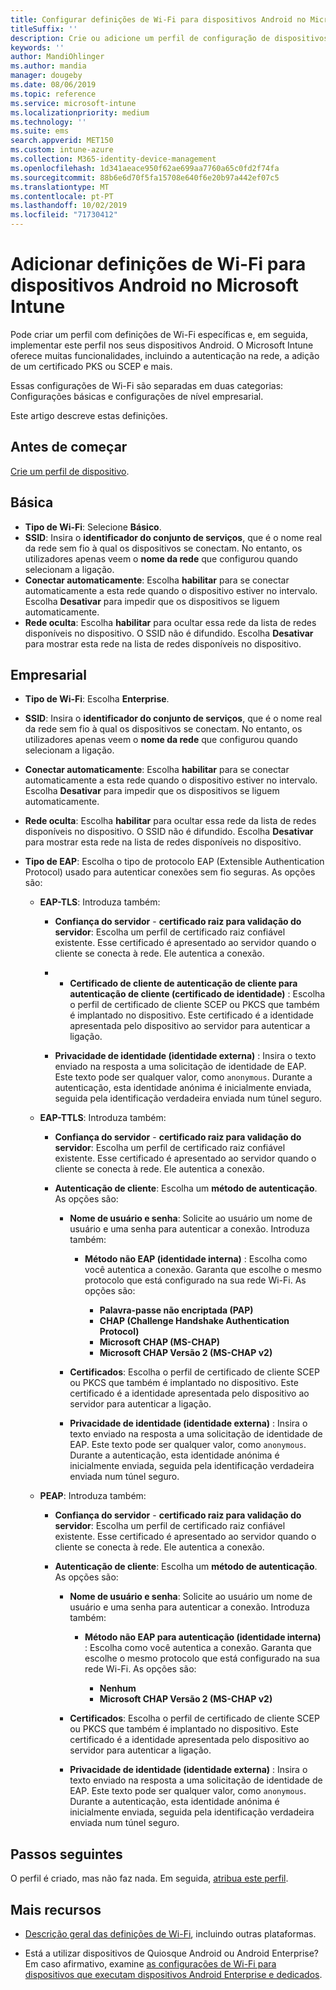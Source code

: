 ```yaml
---
title: Configurar definições de Wi-Fi para dispositivos Android no Microsoft Intune – Azure | Microsoft Docs
titleSuffix: ''
description: Crie ou adicione um perfil de configuração de dispositivos Wi-Fi para Android. Veja as diferentes definições, incluindo a adição de certificados, a escolha de um tipo de EAP e a seleção de um método de autenticação no Microsoft Intune.
keywords: ''
author: MandiOhlinger
ms.author: mandia
manager: dougeby
ms.date: 08/06/2019
ms.topic: reference
ms.service: microsoft-intune
ms.localizationpriority: medium
ms.technology: ''
ms.suite: ems
search.appverid: MET150
ms.custom: intune-azure
ms.collection: M365-identity-device-management
ms.openlocfilehash: 1d341aeace950f62ae699aa7760a65c0fd2f74fa
ms.sourcegitcommit: 88b6e6d70f5fa15708e640f6e20b97a442ef07c5
ms.translationtype: MT
ms.contentlocale: pt-PT
ms.lasthandoff: 10/02/2019
ms.locfileid: "71730412"
---
```

# <a name="add-wi-fi-settings-for-devices-running-android-in-microsoft-intune"></a>Adicionar definições de Wi-Fi para dispositivos Android no Microsoft Intune

Pode criar um perfil com definições de Wi-Fi específicas e, em seguida, implementar este perfil nos seus dispositivos Android. O Microsoft Intune oferece muitas funcionalidades, incluindo a autenticação na rede, a adição de um certificado PKS ou SCEP e mais.

Essas configurações de Wi-Fi são separadas em duas categorias: Configurações básicas e configurações de nível empresarial.

Este artigo descreve estas definições.

## <a name="before-you-begin"></a>Antes de começar

[Crie um perfil de dispositivo](device-profile-create.md).

## <a name="basic"></a>Básica

- **Tipo de Wi-Fi**: Selecione **Básico**.
- **SSID**: Insira o **identificador do conjunto de serviços**, que é o nome real da rede sem fio à qual os dispositivos se conectam. No entanto, os utilizadores apenas veem o **nome da rede** que configurou quando selecionam a ligação.
- **Conectar automaticamente**: Escolha **habilitar** para se conectar automaticamente a esta rede quando o dispositivo estiver no intervalo. Escolha **Desativar** para impedir que os dispositivos se liguem automaticamente.
- **Rede oculta**: Escolha **habilitar** para ocultar essa rede da lista de redes disponíveis no dispositivo. O SSID não é difundido. Escolha **Desativar** para mostrar esta rede na lista de redes disponíveis no dispositivo.

## <a name="enterprise"></a>Empresarial

- **Tipo de Wi-Fi**: Escolha **Enterprise**.
- **SSID**: Insira o **identificador do conjunto de serviços**, que é o nome real da rede sem fio à qual os dispositivos se conectam. No entanto, os utilizadores apenas veem o **nome da rede** que configurou quando selecionam a ligação.
- **Conectar automaticamente**: Escolha **habilitar** para se conectar automaticamente a esta rede quando o dispositivo estiver no intervalo. Escolha **Desativar** para impedir que os dispositivos se liguem automaticamente.
- **Rede oculta**: Escolha **habilitar** para ocultar essa rede da lista de redes disponíveis no dispositivo. O SSID não é difundido. Escolha **Desativar** para mostrar esta rede na lista de redes disponíveis no dispositivo.
- **Tipo de EAP**: Escolha o tipo de protocolo EAP (Extensible Authentication Protocol) usado para autenticar conexões sem fio seguras. As opções são: 

  - **EAP-TLS**: Introduza também:

    - **Confiança do servidor** - **certificado raiz para validação do servidor**: Escolha um perfil de certificado raiz confiável existente. Esse certificado é apresentado ao servidor quando o cliente se conecta à rede. Ele autentica a conexão.

    -  - **Certificado de cliente de autenticação de cliente para autenticação de cliente (certificado de identidade)** : Escolha o perfil de certificado de cliente SCEP ou PKCS que também é implantado no dispositivo. Este certificado é a identidade apresentada pelo dispositivo ao servidor para autenticar a ligação.

    - **Privacidade de identidade (identidade externa)** : Insira o texto enviado na resposta a uma solicitação de identidade de EAP. Este texto pode ser qualquer valor, como `anonymous`. Durante a autenticação, esta identidade anónima é inicialmente enviada, seguida pela identificação verdadeira enviada num túnel seguro.

  - **EAP-TTLS**: Introduza também:

    - **Confiança do servidor** - **certificado raiz para validação do servidor**: Escolha um perfil de certificado raiz confiável existente. Esse certificado é apresentado ao servidor quando o cliente se conecta à rede. Ele autentica a conexão.

    - **Autenticação de cliente**: Escolha um **método de autenticação**. As opções são:

      - **Nome de usuário e senha**: Solicite ao usuário um nome de usuário e uma senha para autenticar a conexão. Introduza também:
        - **Método não EAP (identidade interna)** : Escolha como você autentica a conexão. Garanta que escolhe o mesmo protocolo que está configurado na sua rede Wi-Fi. As opções são:

          - **Palavra-passe não encriptada (PAP)**
          - **CHAP (Challenge Handshake Authentication Protocol)**
          - **Microsoft CHAP (MS-CHAP)**
          - **Microsoft CHAP Versão 2 (MS-CHAP v2)**

      - **Certificados**: Escolha o perfil de certificado de cliente SCEP ou PKCS que também é implantado no dispositivo. Este certificado é a identidade apresentada pelo dispositivo ao servidor para autenticar a ligação.

      - **Privacidade de identidade (identidade externa)** : Insira o texto enviado na resposta a uma solicitação de identidade de EAP. Este texto pode ser qualquer valor, como `anonymous`. Durante a autenticação, esta identidade anónima é inicialmente enviada, seguida pela identificação verdadeira enviada num túnel seguro.

  - **PEAP**: Introduza também:

    - **Confiança do servidor** - **certificado raiz para validação do servidor**: Escolha um perfil de certificado raiz confiável existente. Esse certificado é apresentado ao servidor quando o cliente se conecta à rede. Ele autentica a conexão.

    - **Autenticação de cliente**: Escolha um **método de autenticação**. As opções são:

      - **Nome de usuário e senha**: Solicite ao usuário um nome de usuário e uma senha para autenticar a conexão. Introduza também:
        - **Método não EAP para autenticação (identidade interna)** : Escolha como você autentica a conexão. Garanta que escolhe o mesmo protocolo que está configurado na sua rede Wi-Fi. As opções são:

          - **Nenhum**
          - **Microsoft CHAP Versão 2 (MS-CHAP v2)**

      - **Certificados**: Escolha o perfil de certificado de cliente SCEP ou PKCS que também é implantado no dispositivo. Este certificado é a identidade apresentada pelo dispositivo ao servidor para autenticar a ligação.

      - **Privacidade de identidade (identidade externa)** : Insira o texto enviado na resposta a uma solicitação de identidade de EAP. Este texto pode ser qualquer valor, como `anonymous`. Durante a autenticação, esta identidade anónima é inicialmente enviada, seguida pela identificação verdadeira enviada num túnel seguro.

## <a name="next-steps"></a>Passos seguintes

O perfil é criado, mas não faz nada. Em seguida, [atribua este perfil](device-profile-assign.md).

## <a name="more-resources"></a>Mais recursos

- [Descrição geral das definições de Wi-Fi](wi-fi-settings-configure.md), incluindo outras plataformas.

- Está a utilizar dispositivos de Quiosque Android ou Android Enterprise? Em caso afirmativo, examine [as configurações de Wi-Fi para dispositivos que executam dispositivos Android Enterprise e dedicados](wi-fi-settings-android-enterprise.md).
